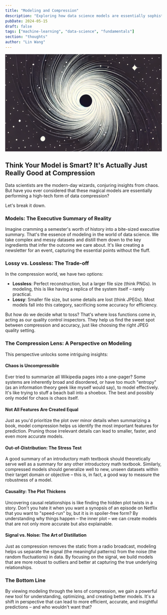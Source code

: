 ```yaml
---
title: "Modeling and Compression"
description: "Exploring how data science models are essentially sophisticated forms of compression"
pubDate: 2024-05-15
draft: false
tags: ["machine-learning", "data-science", "fundamentals"]
section: "thoughts"
author: "Lin Wang"
---
```

![Abstract representation of data compression with swirling patterns resembling a black hole](/images/blackhole.png)

## Think Your Model is Smart? It's Actually Just Really Good at Compression

Data scientists are the modern-day wizards, conjuring insights from chaos. But have you ever considered that these magical models are essentially performing a high-tech form of data compression?

Let's break it down.

### Models: The Executive Summary of Reality

Imagine cramming a semester's worth of history into a bite-sized executive summary. That's the essence of modeling in the world of data science. We take complex and messy datasets and distill them down to the key ingredients that infer the outcome we care about. It's like creating a newsletter for an event, capturing the essential points without the fluff.

### Lossy vs. Lossless: The Trade-off

In the compression world, we have two options:

- **Lossless**: Perfect reconstruction, but a larger file size (think PNGs). In modeling, this is like having a replica of the system itself – rarely practical.
- **Lossy**: Smaller file size, but some details are lost (think JPEGs). Most models fall into this category, sacrificing some accuracy for efficiency.

But how do we decide what to toss? That's where loss functions come in, acting as our quality control inspectors. They help us find the sweet spot between compression and accuracy, just like choosing the right JPEG quality setting.

### The Compression Lens: A Perspective on Modeling

This perspective unlocks some intriguing insights:

#### Chaos is Uncompressible

Ever tried to summarize all Wikipedia pages into a one-pager? Some systems are inherently broad and disordered, or have too much "entropy" (as an information theory geek like myself would say), to model effectively. It's like trying to stuff a beach ball into a shoebox. The best and possibly only model for chaos is chaos itself.

#### Not All Features Are Created Equal

Just as you'd prioritize the plot over minor details when summarizing a book, model compression helps us identify the most important features for prediction. Pruning those irrelevant details can lead to smaller, faster, and even more accurate models.

#### Out-of-Distribution: The Stress Test

A good summary of an introductory math textbook should theoretically serve well as a summary for any other introductory math textbook. Similarly, compressed models should generalize well to new, unseen datasets within their target domain or objective – this is, in fact, a good way to measure the robustness of a model.

#### Causality: The Plot Thickens

Uncovering causal relationships is like finding the hidden plot twists in a story. Don't you hate it when you want a synopsis of an episode on Netflix that you want to "speed-run" by, but it is in spoiler-free form? By understanding why things happen – the inner plot – we can create models that are not only more accurate but also explainable.

#### Signal vs. Noise: The Art of Distillation

Just as compression removes the static from a radio broadcast, modeling helps us separate the signal (the meaningful patterns) from the noise (the random fluctuations) in data. By focusing on the signal, we build models that are more robust to outliers and better at capturing the true underlying relationships.

### The Bottom Line

By viewing modeling through the lens of compression, we gain a powerful new tool for understanding, optimizing, and creating better models. It's a shift in perspective that can lead to more efficient, accurate, and insightful predictions – and who wouldn't want that?